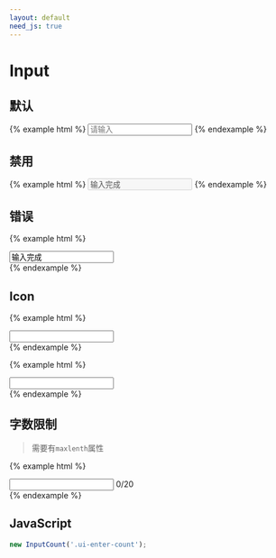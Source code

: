 ```yaml
---
layout: default
need_js: true
---
```


# Input

## 默认

{% example html %}
<input type="text" class="ui-form-control" placeholder="请输入">
{% endexample %}


## 禁用

{% example html %}
<input type="text" class="ui-form-control disabled" disabled value="输入完成">
{% endexample %}


## 错误

{% example html %}
<div class="ui-control-wrap">
  <input type="text" class="ui-form-control error" value="输入完成">
</div>
{% endexample %}


## Icon

{% example html %}
<div class="ui-icon-input">
  <input type="text" class="ui-form-control">
  <span class="suffix"><i class="iconfont icon-eye"></i></span>
</div>
{% endexample %}

{% example html %}
<div class="ui-icon-input">
  <span class="prefix"><i class="iconfont icon-search"></i></span>
  <input type="text" class="ui-form-control">
</div>
{% endexample %}

## 字数限制

> 需要有`maxlenth`属性

{% example html %}
<div class="ui-enter-count">
  <input type="text" class="ui-form-control" maxlength="20">
  <span class="count">0/20</span>
</div>
{% endexample %}

## JavaScript

```javascript
new InputCount('.ui-enter-count');
```
